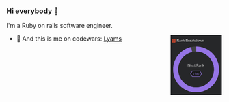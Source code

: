 ### Hi everybody 👋

I'm a Ruby on rails software engineer.

- 🔭 And this is me on codewars: [Lyams](https://www.codewars.com/users/Lyams) <img src="public/codewars.png" alt="Codewars Profile of Lyams" width="25%" align="right"/>


<!--
- [My new blog](https://lyams.github.io/Over-a-cup-of-hot-drink-with-Ilia/posts/) (on Russian; in development)
**Lyams/Lyams** is a ✨ _special_ ✨ repository because its `README.md` (this file) appears on your GitHub profile.
- 🌱 I’m currently learning ["Building your own authentication library with Trailblazer"](https://leanpub.com/buildalib) because I was offered to use Trailblazer in a test task for a Ruby Developer.

Here are some ideas to get you started:

- 🔭 I’m currently working on ...
- 🌱 I’m currently learning ...
- 👯 I’m looking to collaborate on ...
- 🤔 I’m looking for help with ...
- 💬 Ask me about ...
- 📫 How to reach me: ...
- 😄 Pronouns: ...
- ⚡ Fun fact: ...
-->
